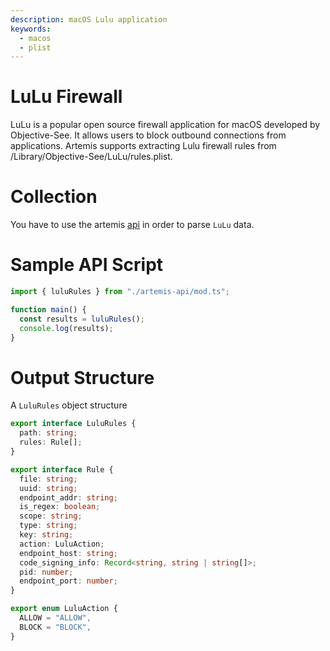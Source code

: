 ```yaml
---
description: macOS Lulu application
keywords:
  - macos
  - plist
---
```


# LuLu Firewall

LuLu is a popular open source firewall application for macOS developed by
Objective-See. It allows users to block outbound connections from applications.
Artemis supports extracting Lulu firewall rules from
/Library/Objective-See/LuLu/rules.plist.

# Collection

You have to use the artemis [api](../../API/overview.md) in order to parse
`LuLu` data.

# Sample API Script

```typescript
import { luluRules } from "./artemis-api/mod.ts";

function main() {
  const results = luluRules();
  console.log(results);
}
```

# Output Structure

A `LuluRules` object structure

```typescript
export interface LuluRules {
  path: string;
  rules: Rule[];
}

export interface Rule {
  file: string;
  uuid: string;
  endpoint_addr: string;
  is_regex: boolean;
  scope: string;
  type: string;
  key: string;
  action: LuluAction;
  endpoint_host: string;
  code_signing_info: Record<string, string | string[]>;
  pid: number;
  endpoint_port: number;
}

export enum LuluAction {
  ALLOW = "ALLOW",
  BLOCK = "BLOCK",
}
```
